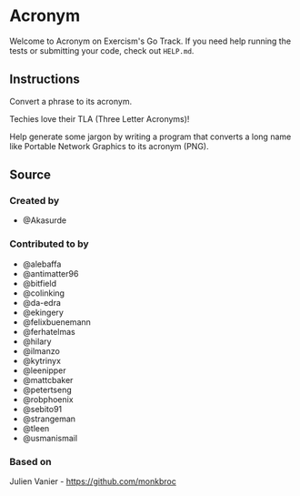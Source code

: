 # Acronym

Welcome to Acronym on Exercism's Go Track.
If you need help running the tests or submitting your code, check out `HELP.md`.

## Instructions

Convert a phrase to its acronym.

Techies love their TLA (Three Letter Acronyms)!

Help generate some jargon by writing a program that converts a long name
like Portable Network Graphics to its acronym (PNG).

## Source

### Created by

- @Akasurde

### Contributed to by

- @alebaffa
- @antimatter96
- @bitfield
- @colinking
- @da-edra
- @ekingery
- @felixbuenemann
- @ferhatelmas
- @hilary
- @ilmanzo
- @kytrinyx
- @leenipper
- @mattcbaker
- @petertseng
- @robphoenix
- @sebito91
- @strangeman
- @tleen
- @usmanismail

### Based on

Julien Vanier - https://github.com/monkbroc